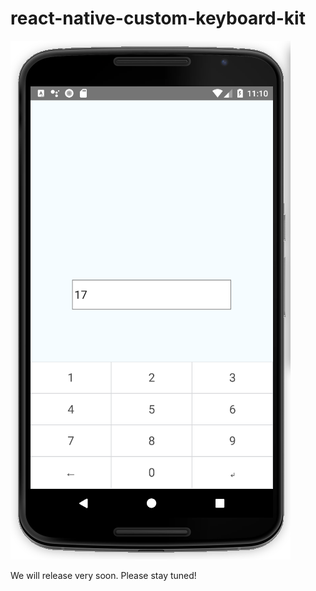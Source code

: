 # react-native-custom-keyboard-kit

![react-native-custom-keyboard-kit](./react-native-custom-keyboard-kit.png)

We will release very soon. Please stay tuned!

<!---

## Getting started

`$ npm install react-native-custom-keyboard-kit --save`

### Mostly automatic installation

`$ react-native link react-native-custom-keyboard-kit`

### Manual installation


#### iOS

1. In XCode, in the project navigator, right click `Libraries` ➜ `Add Files to [your project's name]`
2. Go to `node_modules` ➜ `react-native-custom-keyboard-kit` and add `RNCustomKeyboardKit.xcodeproj`
3. In XCode, in the project navigator, select your project. Add `libRNCustomKeyboardKit.a` to your project's `Build Phases` ➜ `Link Binary With Libraries`
4. Run your project (`Cmd+R`)<

#### Android

1. Open up `android/app/src/main/java/[...]/MainApplication.java`
  - Add `import com.reactlibrary.RNCustomKeyboardKitPackage;` to the imports at the top of the file
  - Add `new RNCustomKeyboardKitPackage()` to the list returned by the `getPackages()` method
2. Append the following lines to `android/settings.gradle`:
  	```
  	include ':react-native-custom-keyboard-kit'
  	project(':react-native-custom-keyboard-kit').projectDir = new File(rootProject.projectDir, 	'../node_modules/react-native-custom-keyboard-kit/android')
  	```
3. Insert the following lines inside the dependencies block in `android/app/build.gradle`:
  	```
		compile project(':react-native-custom-keyboard-kit')
  	```


## Usage
```javascript
import RNCustomKeyboardKit from 'react-native-custom-keyboard-kit';

// TODO: What to do with the module?
RNCustomKeyboardKit;
```

## API

| Function   |      Description      |
|:----------|:----------|
| register(type, type) | Register a custom keyboard type. |
| install(tag, type) | Install custom keyboard to a `TextInput`. Generally you can use CustomTextInput instead of this. But you can use this API to install/change custom keyboard dynamically. |
| uninstall(tag) | Uninstall custom keyboard from a `TextInput` dynamically. |
| insertText(tag, text) | Use in a custom keyboard, insert text to `TextInput`. |
| backSpace(tag) | Use in a custom keyboard, delete selected text or the charactor before cursor. |
| doDelete(tag) | Use in a custom keyboard, delete selected text or the charactor after cursor. |
| moveLeft(tag) | Use in a custom keyboard, move cursor to selection start or move cursor left. |
| moveRight(tag) | Use in a custom keyboard, move cursor to selection end or move cursor right. |
| hideKeyboard(tag) | Hide a custom keyboard. |
| switchSystemKeyboard(tag) | Use in a custom keyboard. Switch to system keyboard. Next time user press or focus on the `TextInput`, custom keyboard will appear again. To keep using system keyboard, call `uninstall` instead. |
| CustomTextInput | Use instead of `TextInput`, this component support all properties of `TextInput`. |
| prop: customKeyboardType: string | Use a registered custom keyboard. |

-->
